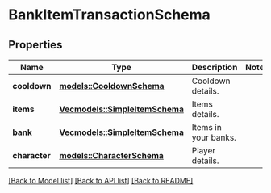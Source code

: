 # BankItemTransactionSchema

## Properties

Name | Type | Description | Notes
------------ | ------------- | ------------- | -------------
**cooldown** | [**models::CooldownSchema**](CooldownSchema.md) | Cooldown details. | 
**items** | [**Vec<models::SimpleItemSchema>**](SimpleItemSchema.md) | Items details. | 
**bank** | [**Vec<models::SimpleItemSchema>**](SimpleItemSchema.md) | Items in your banks. | 
**character** | [**models::CharacterSchema**](CharacterSchema.md) | Player details. | 

[[Back to Model list]](../README.md#documentation-for-models) [[Back to API list]](../README.md#documentation-for-api-endpoints) [[Back to README]](../README.md)


